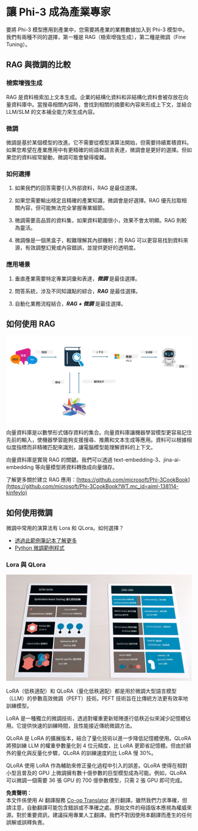 <!--
CO_OP_TRANSLATOR_METADATA:
{
  "original_hash": "743d7e9cb9c4e8ea642d77bee657a7fa",
  "translation_date": "2025-07-17T09:52:45+00:00",
  "source_file": "md/03.FineTuning/LetPhi3gotoIndustriy.md",
  "language_code": "mo"
}
-->
# **讓 Phi-3 成為產業專家**

要將 Phi-3 模型應用到產業中，您需要將產業的業務數據加入到 Phi-3 模型中。我們有兩種不同的選擇，第一種是 RAG（檢索增強生成），第二種是微調（Fine Tuning）。

## **RAG 與微調的比較**

### **檢索增強生成**

RAG 是資料檢索加上文本生成。企業的結構化資料和非結構化資料會被存放在向量資料庫中。當搜尋相關內容時，會找到相關的摘要和內容來形成上下文，並結合 LLM/SLM 的文本補全能力來生成內容。

### **微調**

微調是基於某個模型的改進。它不需要從模型演算法開始，但需要持續累積資料。如果您希望在產業應用中有更精確的術語和語言表達，微調會是更好的選擇。但如果您的資料經常變動，微調可能會變得複雜。

### **如何選擇**

1. 如果我們的回答需要引入外部資料，RAG 是最佳選擇。

2. 如果您需要輸出穩定且精確的產業知識，微調會是好選擇。RAG 優先拉取相關內容，但可能無法完全掌握專業細節。

3. 微調需要高品質的資料集，如果資料範圍很小，效果不會太明顯。RAG 則較為靈活。

4. 微調像是一個黑盒子，較難理解其內部機制；而 RAG 可以更容易找到資料來源，有效調整幻覺或內容錯誤，並提供更好的透明度。

### **應用場景**

1. 垂直產業需要特定專業詞彙和表達，***微調*** 是最佳選擇。

2. 問答系統，涉及不同知識點的綜合，***RAG*** 是最佳選擇。

3. 自動化業務流程結合，***RAG + 微調*** 是最佳選擇。

## **如何使用 RAG**

![rag](../../../../translated_images/rag.2014adc59e6f6007bafac13e800a6cbc3e297fbb9903efe20a93129bd13987e9.mo.png)

向量資料庫是以數學形式儲存資料的集合。向量資料庫讓機器學習模型更容易記住先前的輸入，使機器學習能夠支援搜尋、推薦和文本生成等應用。資料可以根據相似度指標而非精確匹配來識別，讓電腦模型能理解資料的上下文。

向量資料庫是實現 RAG 的關鍵。我們可以透過 text-embedding-3、jina-ai-embedding 等向量模型將資料轉換成向量儲存。

了解更多關於建立 RAG 應用：[https://github.com/microsoft/Phi-3CookBook](https://github.com/microsoft/Phi-3CookBook?WT.mc_id=aiml-138114-kinfeylo)

## **如何使用微調**

微調中常用的演算法有 Lora 和 QLora。如何選擇？
- [透過此範例筆記本了解更多](../../../../code/04.Finetuning/Phi_3_Inference_Finetuning.ipynb)
- [Python 微調範例程式](../../../../code/04.Finetuning/FineTrainingScript.py)

### **Lora 與 QLora**

![lora](../../../../translated_images/qlora.e6446c988ee04ca08807488bb7d9e2c0ea7ef4af9d000fc6d13032b4ac2de18d.mo.png)

LoRA（低秩適配）和 QLoRA（量化低秩適配）都是用於微調大型語言模型（LLM）的參數高效微調（PEFT）技術。PEFT 技術旨在比傳統方法更有效率地訓練模型。

LoRA 是一種獨立的微調技術，透過對權重更新矩陣進行低秩近似來減少記憶體佔用。它提供快速的訓練時間，且性能接近傳統微調方法。

QLoRA 是 LoRA 的擴展版本，結合了量化技術以進一步降低記憶體使用。QLoRA 將預訓練 LLM 的權重參數量化到 4 位元精度，比 LoRA 更節省記憶體。但由於額外的量化與反量化步驟，QLoRA 的訓練速度約比 LoRA 慢 30%。

QLoRA 使用 LoRA 作為輔助來修正量化過程中引入的誤差。QLoRA 使得在相對小型且普及的 GPU 上微調擁有數十億參數的巨型模型成為可能。例如，QLoRA 可以微調一個需要 36 張 GPU 的 700 億參數模型，只需 2 張 GPU 即可完成。

**免責聲明**：  
本文件係使用 AI 翻譯服務 [Co-op Translator](https://github.com/Azure/co-op-translator) 進行翻譯。雖然我們力求準確，但請注意，自動翻譯可能包含錯誤或不準確之處。原始文件的母語版本應視為權威來源。對於重要資訊，建議採用專業人工翻譯。我們不對因使用本翻譯而產生的任何誤解或誤釋負責。